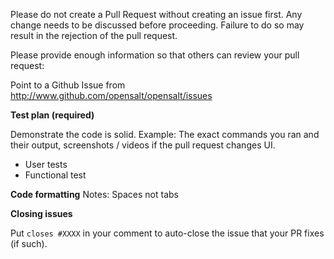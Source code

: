 Please do not create a Pull Request without creating an issue first.
Any change needs to be discussed before proceeding.
Failure to do so may result in the rejection of the pull request.

Please provide enough information so that others can review your pull request:

<!-- You can skip this if you're fixing a typo or adding an app to the Showcase. -->

Point to a Github Issue from http://www.github.com/opensalt/opensalt/issues

<!-- Example: When "Adding a function to do X", explain why it is necessary to have a way to do X. -->

**Test plan (required)**

Demonstrate the code is solid. Example: The exact commands you ran and their output, screenshots / videos if the pull request changes UI.
- User tests
- Functional test

<!-- Make sure tests pass on both Codeception. -->

**Code formatting**
Notes:
Spaces not tabs
<!-- See the simple style guide. -->

**Closing issues**

Put `closes #XXXX` in your comment to auto-close the issue that your PR fixes (if such).

